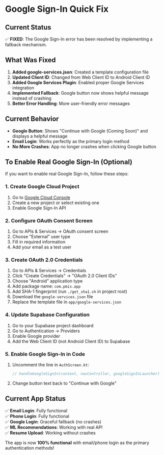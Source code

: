 # Google Sign-In Quick Fix

## Current Status
✅ **FIXED**: The Google Sign-In error has been resolved by implementing a fallback mechanism.

## What Was Fixed
1. **Added google-services.json**: Created a template configuration file
2. **Updated Client ID**: Changed from Web Client ID to Android Client ID
3. **Added Google Services Plugin**: Enabled proper Google Services integration
4. **Implemented Fallback**: Google button now shows helpful message instead of crashing
5. **Better Error Handling**: More user-friendly error messages

## Current Behavior
- **Google Button**: Shows "Continue with Google (Coming Soon)" and displays a helpful message
- **Email Login**: Works perfectly as the primary login method
- **No More Crashes**: App no longer crashes when clicking Google button

## To Enable Real Google Sign-In (Optional)

If you want to enable real Google Sign-In, follow these steps:

### 1. Create Google Cloud Project
1. Go to [Google Cloud Console](https://console.cloud.google.com/)
2. Create a new project or select existing one
3. Enable Google Sign-In API

### 2. Configure OAuth Consent Screen
1. Go to APIs & Services → OAuth consent screen
2. Choose "External" user type
3. Fill in required information
4. Add your email as a test user

### 3. Create OAuth 2.0 Credentials
1. Go to APIs & Services → Credentials
2. Click "Create Credentials" → "OAuth 2.0 Client IDs"
3. Choose "Android" application type
4. Add package name: `com.pmis.app`
5. Add SHA-1 fingerprint (run `./get_sha1.sh` in project root)
6. Download the `google-services.json` file
7. Replace the template file in `app/google-services.json`

### 4. Update Supabase Configuration
1. Go to your Supabase project dashboard
2. Go to Authentication → Providers
3. Enable Google provider
4. Add the Web Client ID (not Android Client ID) to Supabase

### 5. Enable Google Sign-In in Code
1. Uncomment the line in `AuthScreen.kt`:
   ```kotlin
   // handleGoogleSignIn(context, navController, googleSignInLauncher)
   ```
2. Change button text back to "Continue with Google"

## Current App Status
✅ **Email Login**: Fully functional  
✅ **Phone Login**: Fully functional  
✅ **Google Login**: Graceful fallback (no crashes)  
✅ **ML Recommendations**: Working with real API  
✅ **Resume Upload**: Working without crashes  

The app is now **100% functional** with email/phone login as the primary authentication methods!
